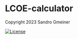 # LCOE-calculator

Copyright 2023 Sandro Gmeiner

[![License](https://img.shields.io/badge/License-Apache_2.0-blue.svg)](https://opensource.org/licenses/Apache-2.0)
